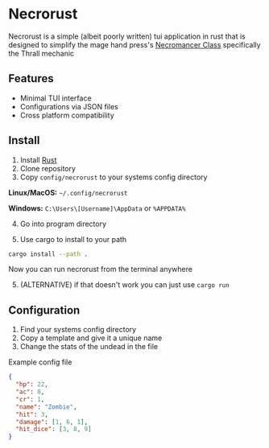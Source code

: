 # Necrorust
Necrorust is a simple (albeit poorly written) tui application in rust that is designed to simplify the mage hand press's [Necromancer Class](https://magehandpress.com/2022/09/necromancer-base-class.html) specifically the Thrall mechanic

## Features
- Minimal TUI interface
- Configurations via JSON files
- Cross platform compatibility

## Install 
1. Install [Rust](https://www.rust-lang.org/tools/install)
2. Clone repository
3. Copy `config/necrorust` to your systems config directory

**Linux/MacOS:** `~/.config/necrorust`

**Windows:** `C:\Users\[Username]\AppData` or `%APPDATA%`

4. Go into program directory

5. Use cargo to install to your path
```bash
cargo install --path .
```
Now you can run necrorust from the terminal anywhere

5. (ALTERNATIVE) if that doesn't work you can just use `cargo run`

## Configuration
1. Find your systems config directory
2. Copy a template and give it a unique name
3. Change the stats of the undead in the file

Example config file

```json
{
  "hp": 22,
  "ac": 8,
  "cr": 1,
  "name": "Zombie",
  "hit": 3,
  "damage": [1, 6, 1],
  "hit_dice": [3, 8, 9]
} 
```



